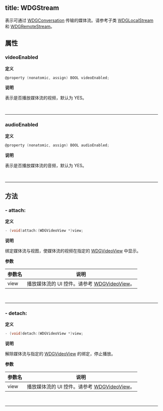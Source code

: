 title: WDGStream
---

表示可通过 [WDGConversation](/conversation/iOS/api/WDGConversation.html) 传输的媒体流。请参考子类 [WDGLocalStream](/conversation/iOS/api/WDGLocalStream.html) 和 [WDGRemoteStream](/conversation/iOS/api/WDGRemoteStream.html)。

## 属性

### videoEnabled

**定义**

```objectivec
@property (nonatomic, assign) BOOL videoEnabled;
```

**说明**

表示是否播放媒体流的视频，默认为 YES。

</br>

---

### audioEnabled

**定义**

```objectivec
@property (nonatomic, assign) BOOL audioEnabled;
```

**说明**

表示是否播放媒体流的音频，默认为 YES。

</br>

---

## 方法

### - attach:

**定义**

```objectivec
- (void)attach:(WDGVideoView *)view;
```

**说明**

绑定媒体流与视图，使媒体流的视频在指定的 [WDGVideoView](/conversation/iOS/api/WDGVideoView.html) 中显示。

**参数**

参数名             | 说明
------------------|------------------
view              | 播放媒体流的 UI 控件。请参考 [WDGVideoView](/conversation/iOS/api/WDGVideoView.html)。

</br>

---

### - detach:

**定义**

```objectivec
- (void)detach:(WDGVideoView *)view;
```

**说明**

解除媒体流与指定的 [WDGVideoView](/conversation/iOS/api/WDGVideoView.html) 的绑定，停止播放。

**参数**

参数名             | 说明
------------------|------------------
view              | 播放媒体流的 UI 控件。请参考 [WDGVideoView](/conversation/iOS/api/WDGVideoView.html)。

</br>

---
